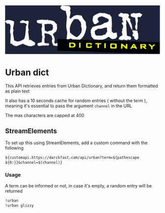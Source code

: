 ![logo](.github/images/urban-dict.png)

# Urban dict

This API retrieves entries from Urban Dictionary, and return them formatted as plain text

It also has a 10 seconds cache for random entries ( without the term ), meaning it's essential to pass the argument `channel` in the URL

The max characters are capped at 400

## StreamElements
To set up this using StreamElements, add a custom command with the following 

```
${customapi.https://darckfast.com/api/urban?term=${pathescape ${0:}}&channel=$(channel)}
```

### Usage

A term can be informed or not, in case it's empty, a random entry will be returned

```
!urban
!urban glizzy
```
